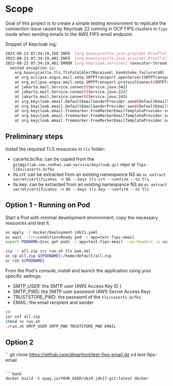 # Scope
Goal of this project is to create a simple testing environment to replicate the connection issue raised
by Keycloak 22 running in OCP FIPS clusters in `fips` mode when sending emails to the AWS FIPS email endpoint.

Snippet of Keycloak log:
```bash
2023-08-23 07:34:19,358 INFO  [org.bouncycastle.jsse.provider.ProvTlsClient] (executor-thread-5) Client received fatal(2) handshake_failure(40) alert
2023-08-23 07:34:19,481 INFO  [org.bouncycastle.jsse.provider.ProvTlsClient] (executor-thread-5) Client received fatal(2) handshake_failure(40) alert
2023-08-23 07:34:19,481 ERROR [org.keycloak.services] (executor-thread-5) KC-SERVICES0029: Failed to send email: jakarta.mail.MessagingException: Could not connect to SMTP host: email-smtp-fips.us-gov-west-1.amazonaws.com, port: 465;
  nested exception is:
	org.bouncycastle.tls.TlsFatalAlertReceived: handshake_failure(40)
	at org.eclipse.angus.mail.smtp.SMTPTransport.openServer(SMTPTransport.java:2260)
	at org.eclipse.angus.mail.smtp.SMTPTransport.protocolConnect(SMTPTransport.java:753)
	at jakarta.mail.Service.connect(Service.java:342)
	at jakarta.mail.Service.connect(Service.java:222)
	at jakarta.mail.Service.connect(Service.java:243)
	at org.keycloak.email.DefaultEmailSenderProvider.send(DefaultEmailSenderProvider.java:153)
	at org.keycloak.email.DefaultEmailSenderProvider.send(DefaultEmailSenderProvider.java:66)
	at org.keycloak.email.freemarker.FreeMarkerEmailTemplateProvider.send(FreeMarkerEmailTemplateProvider.java:277)
	at org.keycloak.email.freemarker.FreeMarkerEmailTemplateProvider.send(FreeMarkerEmailTemplateProvider.java:271)
	at org.keycloak.email.freemarker.FreeMarkerEmailTemplateProvider.sendSmtpTestEmail(FreeMarkerEmailTemplateProvider.java:128)
```

## Preliminary steps
Install the required TLS resources in `tls` folder:
* cacerts.bcfks: can be copied from the `git@gitlab.cee.redhat.com:service/keycloak.git` repo at `fips-libs/cacerts.bcfks`
* tls.crt: can be extracted from an existing namespance NS as `oc extract secret/certificates -n NS --keys tls.crt --confirm --to tls`
* tls.key: can be extracted from an existing namespance NS as `oc extract secret/certificates -n NS --keys tls.key --confirm --to tls`

## Option 1 - Running on Pod
Start a Pod with minimal development environment, copy the necessary resources and test it.

```bash
oc apply -f docker/Deployment-jdk11.yaml
oc wait --for=condition=Ready pod -l app=test-fips-email
export PODNAME=$(oc get pods -l app=test-fips-email --no-headers -o custom-columns=:metadata.name)

zip -r all.zip src run.sh tls pom.xml
oc cp all.zip ${PODNAME}:/home/default/all.zip
oc rsh ${PODNAME}
```

From the Pod's console, install and launch the application using your specific settings:
* SMTP_USER: the SMTP user (AWS Access Key ID ) 
* SMTP_PWD: the SMTP user password (AWS Secret Access Key)
* TRUSTSTORE_PWD: the password of the `tls/cacerts.bcfks`
* EMAIL: the email recipient and sender 
  
```bash
cd
jar xvf all.zip
chmod +x run.sh
./run.sh SMTP_USER SMTP_PWD TRUSTSTORE_PWD EMAIL
```

## Option 2

``
git clone https://github.com/dmartinol/test-fips-email.git
cd test-fips-email

```

```bash
docker build -t quay.io/YOUR_USER/ubi9-jdk17-git:latest docker
```